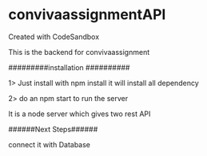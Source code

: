 # convivaassignmentAPI
Created with CodeSandbox

This is the backend for convivaassignment 

#########installation ##########

1> Just install with npm install it will install all dependency

2> do an npm start to run the server

It is a node server which gives two rest API

######Next Steps######

connect it with Database
